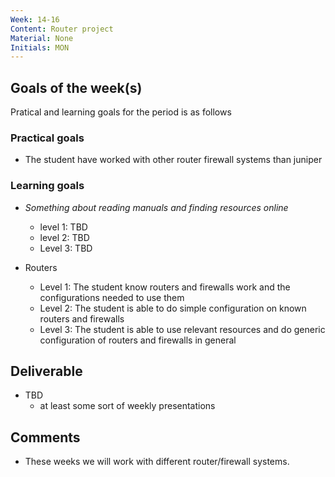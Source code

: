 ```yaml
---
Week: 14-16
Content: Router project
Material: None
Initials: MON
---
```


## Goals of the week(s)
Pratical and learning goals for the period is as follows

### Practical goals
* The student have worked with other router firewall systems than juniper

### Learning goals
* *Something about reading manuals and finding resources online*
    * level 1: TBD
    * level 2: TBD
    * Level 3: TBD

* Routers
  * Level 1: The student know routers and firewalls work and the configurations needed to use them
  * Level 2: The student is able to do simple configuration on known routers and firewalls
  * Level 3: The student is able to use relevant resources and do generic configuration of routers and firewalls in general

## Deliverable
* TBD
  * at least some sort of weekly presentations

## Comments
* These weeks we will work with different router/firewall systems.
